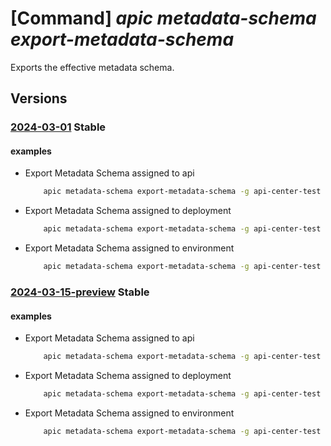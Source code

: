 # [Command] _apic metadata-schema export-metadata-schema_

Exports the effective metadata schema.

## Versions

### [2024-03-01](/Resources/mgmt-plane/L3N1YnNjcmlwdGlvbnMve30vcmVzb3VyY2Vncm91cHMve30vcHJvdmlkZXJzL21pY3Jvc29mdC5hcGljZW50ZXIvc2VydmljZXMve30vZXhwb3J0bWV0YWRhdGFzY2hlbWE=/2024-03-01.xml) **Stable**

<!-- mgmt-plane /subscriptions/{}/resourcegroups/{}/providers/microsoft.apicenter/services/{}/exportmetadataschema 2024-03-01 -->

#### examples

- Export Metadata Schema assigned to api
    ```bash
        apic metadata-schema export-metadata-schema -g api-center-test -s contosoeuap --assigned-to api --file-name filepath
    ```

- Export Metadata Schema assigned to deployment
    ```bash
        apic metadata-schema export-metadata-schema -g api-center-test -s contosoeuap --assigned-to deployment --file-name filepath
    ```

- Export Metadata Schema assigned to environment
    ```bash
        apic metadata-schema export-metadata-schema -g api-center-test -s contosoeuap --assigned-to environment --file-name filepath
    ```

### [2024-03-15-preview](/Resources/mgmt-plane/L3N1YnNjcmlwdGlvbnMve30vcmVzb3VyY2Vncm91cHMve30vcHJvdmlkZXJzL21pY3Jvc29mdC5hcGljZW50ZXIvc2VydmljZXMve30vZXhwb3J0bWV0YWRhdGFzY2hlbWE=/2024-03-15-preview.xml) **Stable**

<!-- mgmt-plane /subscriptions/{}/resourcegroups/{}/providers/microsoft.apicenter/services/{}/exportmetadataschema 2024-03-15-preview -->

#### examples

- Export Metadata Schema assigned to api
    ```bash
        apic metadata-schema export-metadata-schema -g api-center-test -s contosoeuap --assigned-to api --file-name filepath
    ```

- Export Metadata Schema assigned to deployment
    ```bash
        apic metadata-schema export-metadata-schema -g api-center-test -s contosoeuap --assigned-to deployment --file-name filepath
    ```

- Export Metadata Schema assigned to environment
    ```bash
        apic metadata-schema export-metadata-schema -g api-center-test -s contosoeuap --assigned-to environment --file-name filepath
    ```
